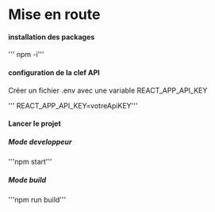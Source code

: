 # Mise en route

#### installation des packages 

 ''' npm  -i'''
 
 
#### configuration de la clef API

Créer un fichier .env avec une variable REACT_APP_API_KEY

''' REACT_APP_API_KEY=votreApiKEY'''


#### Lancer le projet
##### Mode developpeur
'''npm start'''

##### Mode build

'''npm run build'''

